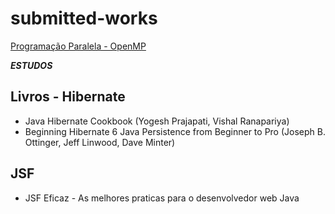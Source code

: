 # submitted-works

[Programação Paralela - OpenMP](https://github.com/otaviobelfort/submitted-works/blob/main/openmp/README.md)





***ESTUDOS*** 



## Livros - Hibernate 
  -  Java Hibernate Cookbook (Yogesh Prajapati, Vishal Ranapariya)
  -  Beginning Hibernate 6 Java Persistence from Beginner to Pro (Joseph B. Ottinger, Jeff Linwood, Dave Minter)
  
  
## JSF
  - JSF Eficaz - As melhores praticas para o desenvolvedor web Java 
